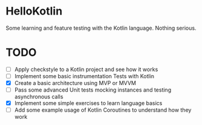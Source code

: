 # HelloKotlin
Some learning and feature testing with the Kotlin language. Nothing serious.

# TODO

- [ ] Apply checkstyle to a Kotlin project and see how it works
- [ ] Implement some basic instrumentation Tests with Kotlin
- [X] Create a basic architecture using MVP or MVVM
- [ ] Pass some advanced Unit tests mocking instances and testing asynchronous calls
- [X] Implement some simple exercises to learn language basics
- [ ] Add some example usage of Kotlin Coroutines to understand how they work
